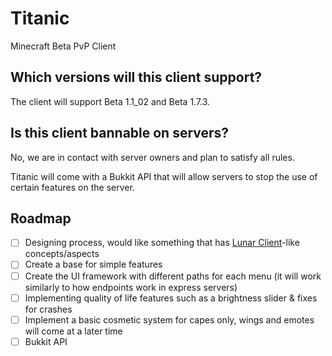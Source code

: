 # Titanic
Minecraft Beta PvP Client

## Which versions will this client support?
The client will support Beta 1.1_02 and Beta 1.7.3.

## Is this client bannable on servers?
No, we are in contact with server owners and plan to satisfy all rules.

Titanic will come with a Bukkit API that will allow servers to stop the use of certain features on the server.

## Roadmap
- [ ] Designing process, would like something that has [Lunar Client](https://lunarclient.com)-like concepts/aspects
- [ ] Create a base for simple features
- [ ] Create the UI framework with different paths for each menu (it will work similarly to how endpoints work in express servers)
- [ ] Implementing quality of life features such as a brightness slider & fixes for crashes
- [ ] Implement a basic cosmetic system for capes only, wings and emotes will come at a later time
- [ ] Bukkit API
